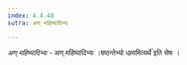 ```yaml
---
index: 4.4.48
sutra: अण् महिष्यादिभ्यः

---
```

_अण् महिष्यादिभ्यः_ - अण् महिष्यादिभ्यः ।षष्ठन्तेभ्यो धम्र्यमित्यर्थे॑ इति सेषः । 